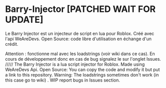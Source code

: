 # Barry-Injector [PATCHED WAIT FOR UPDATE]

Le Barry Injector est un injecteur de script en lua pour Roblox. 
Créé avec l'api WeAreDevs. 
Open Source: code libre d'utilisation en échange d'un crédit. 

Attention : fonctionne mal avec les loadstrings (voir wiki dans ce cas). 
En cours de développement donc en cas de bug signalez le sur l'onglet Issues. 
/////
The Barry Injector is a lua script injector for Roblox. Made using WeAreDevs Api. 
Open Source: You can copy the code and modify it but put a link to this repository. 
Warning: The loadstrings sometimes don't work (in this case go to wiki) . 
WIP report bugs in Issues section. 
